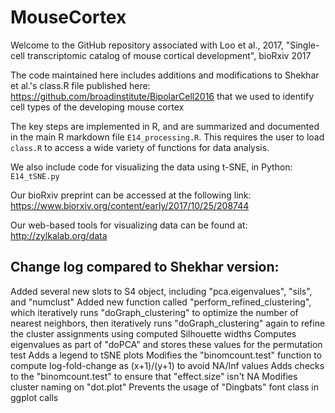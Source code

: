 # MouseCortex
Welcome to the GitHub repository associated with Loo et al., 2017, "Single-cell transcriptomic catalog of mouse cortical development", bioRxiv 2017

The code maintained here includes additions and modifications to Shekhar et al.'s class.R file published here: https://github.com/broadinstitute/BipolarCell2016 that we used to identify cell types of the developing mouse cortex

The key steps are implemented in R, and are summarized and documented in the main R markdown file `E14_processing.R`. This requires the user to load `class.R` to access a wide variety of functions for data analysis. 

We also include code for visualizing the data using t-SNE, in Python: `E14_tSNE.py`

Our bioRxiv preprint can be accessed at the following link:
https://www.biorxiv.org/content/early/2017/10/25/208744

Our web-based tools for visualizing data can be found at:
http://zylkalab.org/data


## Change log compared to Shekhar version:
Added several new slots to S4 object, including "pca.eigenvalues", "sils", and "numclust"
Added new function called "perform_refined_clustering", which iteratively runs "doGraph_clustering" to optimize the number of nearest neighbors, then iteratively runs "doGraph_clustering" again to refine the cluster assignments using computed Silhouette widths
Computes eigenvalues as part of "doPCA" and stores these values for the permutation test
Adds a legend to tSNE plots
Modifies the "binomcount.test" function to compute log-fold-change as (x+1)/(y+1) to avoid NA/Inf values
Adds checks to the "binomcount.test" to ensure that "effect.size" isn't NA
Modifies cluster naming on "dot.plot"
Prevents the usage of "Dingbats" font class in ggplot calls

